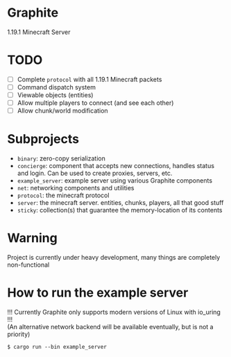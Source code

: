 # Graphite

1.19.1 Minecraft Server

# TODO

- [ ] Complete `protocol` with all 1.19.1 Minecraft packets 
- [ ] Command dispatch system
- [ ] Viewable objects (entities)
- [ ] Allow multiple players to connect (and see each other)
- [ ] Allow chunk/world modification

# Subprojects

- `binary`: zero-copy serialization
- `concierge`: component that accepts new connections, handles status and login. Can be used to create proxies, servers, etc.
- `example_server`: example server using various Graphite components
- `net`: networking components and utilities
- `protocol`: the minecraft protocol
- `server`: the minecraft server. entities, chunks, players, all that good stuff
- `sticky`: collection(s) that guarantee the memory-location of its contents

# Warning

Project is currently under heavy development, many things are completely non-functional

# How to run the example server

!!! Currently Graphite only supports modern versions of Linux with io_uring !!!  
(An alternative network backend will be available eventually, but is not a priority)  

```
$ cargo run --bin example_server
```

